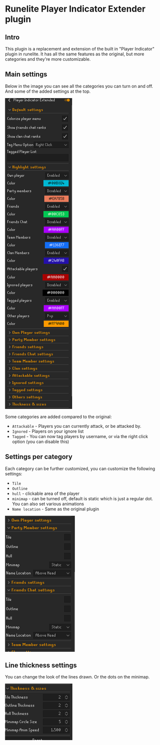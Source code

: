 # Runelite Player Indicator Extender plugin

## Intro

This plugin is a replacement and extension of the built in "Player Indicator" plugin in runelite. It has all
the same features as the original, but more categories and they're more customizable.

## Main settings

Below in the image you can see all the categories you can turn on and off. And some of the added settings at the top.

![highlights-settings.png](docs/highlights-settings.png)

Some categories are added compared to the original:

- `Attackable` - Players you can currently attack, or be attacked by.
- `Ignored` - Players on your ignore list
- `Tagged` - You can now tag players by username, or via the right click option (you can disable this)

## Settings per category

Each category can be further customized, you can customize the following settings:

- `Tile`
- `Outline`
- `hull` - clickable area of the player
- `minimap` - can be turned off, default is static which is just a regular dot. You can also set various animations
- `Name location` - Same as the original plugin

![category-settings.png](docs/category-settings.png)

## Line thickness settings

You can change the look of the lines drawn. Or the dots on the minimap.

![line-thickness-settings.png](docs/line-thickness-settings.png)



